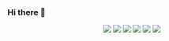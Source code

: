 ### Hi there 👋
<p align=center>
  <img src="https://img.shields.io/badge/SpringBoot-6DB33F?style=flat-square&logo=JavaScript&logoColor=white"/>
  <img src="https://img.shields.io/badge/HTML5-E34F26?style=flat-square&logo=JavaScript&logoColor=white"/>
  <img src="https://img.shields.io/badge/JavaScript-FFF000?style=flat-square&logo=JavaScript&logoColor=white"/>
  <img src="https://img.shields.io/badge/React-61DAFB?style=flat-square&logo=JavaScript&logoColor=white"/>
  <img src="https://img.shields.io/badge/Eclipse IDE-2C2255?style=flat-square&logo=JavaScript&logoColor=white"/>
  <img src="https://img.shields.io/badge/IntelliJ IDEA-3DDC84?style=flat-square&logo=Android&logoColor=white"/>
</p>






<!--
**ParkRio/ParkRio** is a ✨ _special_ ✨ repository because its `README.md` (this file) appears on your GitHub profile.

Here are some ideas to get you started:

- 🔭 I’m currently working on ...
- 🌱 I’m currently learning ...
- 👯 I’m looking to collaborate on ...
- 🤔 I’m looking for help with ...
- 💬 Ask me about ...
- 📫 How to reach me: ...
- 😄 Pronouns: ...
- ⚡ Fun fact: ...
-->

